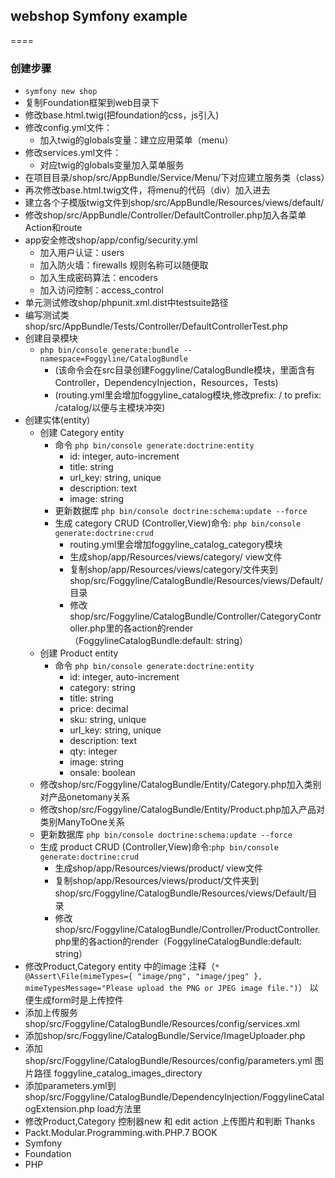 ## webshop Symfony example
====
### 创建步骤
 - `symfony new shop`
 - 复制Foundation框架到web目录下
 - 修改base.html.twig(把foundation的css，js引入)
 - 修改config.yml文件：
   - 加入twig的globals变量：建立应用菜单（menu）
 - 修改services.yml文件：
   - 对应twig的globals变量加入菜单服务
 - 在项目目录/shop/src/AppBundle/Service/Menu/下对应建立服务类（class）
 - 再次修改base.html.twig文件，将menu的代码（div）加入进去
 - 建立各个子模版twig文件到shop/src/AppBundle/Resources/views/default/
 - 修改shop/src/AppBundle/Controller/DefaultController.php加入各菜单Action和route
 - app安全修改shop/app/config/security.yml
   - 加入用户认证：users
   - 加入防火墙：firewalls 规则名称可以随便取
   - 加入生成密码算法：encoders
   - 加入访问控制：access_control
 - 单元测试修改shop/phpunit.xml.dist中testsuite路径
 - 编写测试类shop/src/AppBundle/Tests/Controller/DefaultControllerTest.php
 - 创建目录模块
   - `php bin/console generate:bundle --namespace=Foggyline/CatalogBundle`
     - (该命令会在src目录创建Foggyline/CatalogBundle模块，里面含有Controller，DependencyInjection，Resources，Tests)
     - (routing.yml里会增加foggyline_catalog模块,修改prefix: / to prefix: /catalog/以便与主模块冲突)
 - 创建实体(entity)
   - 创建 Category entity
     - 命令 `php bin/console generate:doctrine:entity`
       - id: integer, auto-increment
       - title: string
       - url_key: string, unique
       - description: text
       - image: string
     - 更新数据库 `php bin/console doctrine:schema:update --force`
     - 生成 category CRUD (Controller,View)命令: `php bin/console generate:doctrine:crud`
       - routing.yml里会增加foggyline_catalog_category模块
       - 生成shop/app/Resources/views/category/ view文件
       - 复制shop/app/Resources/views/category/文件夹到shop/src/Foggyline/CatalogBundle/Resources/views/Default/目录
       - 修改shop/src/Foggyline/CatalogBundle/Controller/CategoryController.php里的各action的render（FoggylineCatalogBundle:default: string）
   - 创建 Product entity
     - 命令 `php bin/console generate:doctrine:entity`
       - id: integer, auto-increment
       - category: string
       - title: string
       - price: decimal
       - sku: string, unique
       - url_key: string, unique
       - description: text
       - qty: integer
       - image: string
       - onsale: boolean
   - 修改shop/src/Foggyline/CatalogBundle/Entity/Category.php加入类别对产品onetomany关系
   - 修改shop/src/Foggyline/CatalogBundle/Entity/Product.php加入产品对类别ManyToOne关系
   - 更新数据库 `php bin/console doctrine:schema:update --force`
   - 生成 product CRUD (Controller,View)命令:`php bin/console generate:doctrine:crud`
     - 生成shop/app/Resources/views/product/ view文件
     - 复制shop/app/Resources/views/product/文件夹到shop/src/Foggyline/CatalogBundle/Resources/views/Default/目录
     - 修改shop/src/Foggyline/CatalogBundle/Controller/ProductController.php里的各action的render（FoggylineCatalogBundle:default: string）
 - 修改Product,Category entity 中的image 注释（`* @Assert\File(mimeTypes={ "image/png", "image/jpeg" }, mimeTypesMessage="Please upload the PNG or JPEG image file.")`） 以便生成form时是上传控件
 - 添加上传服务shop/src/Foggyline/CatalogBundle/Resources/config/services.xml
 - 添加shop/src/Foggyline/CatalogBundle/Service/ImageUploader.php
 - 添加shop/src/Foggyline/CatalogBundle/Resources/config/parameters.yml 图片路径 foggyline_catalog_images_directory
 - 添加parameters.yml到shop/src/Foggyline/CatalogBundle/DependencyInjection/FoggylineCatalogExtension.php load方法里
 - 修改Product,Category 控制器new 和 edit action 上传图片和判断
Thanks
 - Packt.Modular.Programming.with.PHP.7 BOOK
 - Symfony
 - Foundation
 - PHP